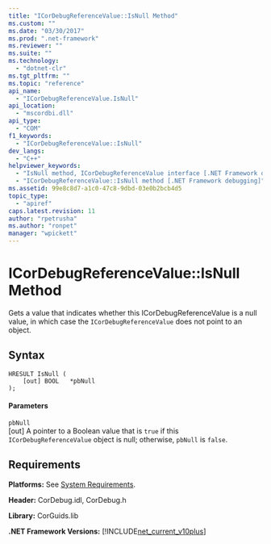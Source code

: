 ```yaml
---
title: "ICorDebugReferenceValue::IsNull Method"
ms.custom: ""
ms.date: "03/30/2017"
ms.prod: ".net-framework"
ms.reviewer: ""
ms.suite: ""
ms.technology: 
  - "dotnet-clr"
ms.tgt_pltfrm: ""
ms.topic: "reference"
api_name: 
  - "ICorDebugReferenceValue.IsNull"
api_location: 
  - "mscordbi.dll"
api_type: 
  - "COM"
f1_keywords: 
  - "ICorDebugReferenceValue::IsNull"
dev_langs: 
  - "C++"
helpviewer_keywords: 
  - "IsNull method, ICorDebugReferenceValue interface [.NET Framework debugging]"
  - "ICorDebugReferenceValue::IsNull method [.NET Framework debugging]"
ms.assetid: 99e8c8d7-a1c0-47c8-9dbd-03e0b2bcb4d5
topic_type: 
  - "apiref"
caps.latest.revision: 11
author: "rpetrusha"
ms.author: "ronpet"
manager: "wpickett"
---
```

# ICorDebugReferenceValue::IsNull Method
Gets a value that indicates whether this ICorDebugReferenceValue is a null value, in which case the `ICorDebugReferenceValue` does not point to an object.  
  
## Syntax  
  
```  
HRESULT IsNull (  
    [out] BOOL   *pbNull  
);  
```  
  
#### Parameters  
 `pbNull`  
 [out] A pointer to a Boolean value that is `true` if this `ICorDebugReferenceValue` object is null; otherwise, `pbNull` is `false`.  
  
## Requirements  
 **Platforms:** See [System Requirements](../../../../docs/framework/get-started/system-requirements.md).  
  
 **Header:** CorDebug.idl, CorDebug.h  
  
 **Library:** CorGuids.lib  
  
 **.NET Framework Versions:** [!INCLUDE[net_current_v10plus](../../../../includes/net-current-v10plus-md.md)]
